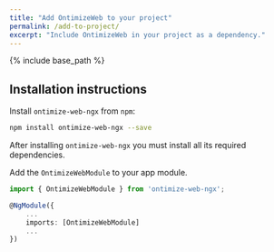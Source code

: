 ```yaml
---
title: "Add OntimizeWeb to your project"
permalink: /add-to-project/
excerpt: "Include OntimizeWeb in your project as a dependency."
---
```


{% include base_path %}

## Installation instructions

Install `ontimize-web-ngx` from `npm`:

```bash
npm install ontimize-web-ngx --save
```

After installing `ontimize-web-ngx` you must install all its required dependencies.

Add the `OntimizeWebModule` to your app module.

```typescript
import { OntimizeWebModule } from 'ontimize-web-ngx';

@NgModule({
    ...
    imports: [OntimizeWebModule]
    ...
})
```
